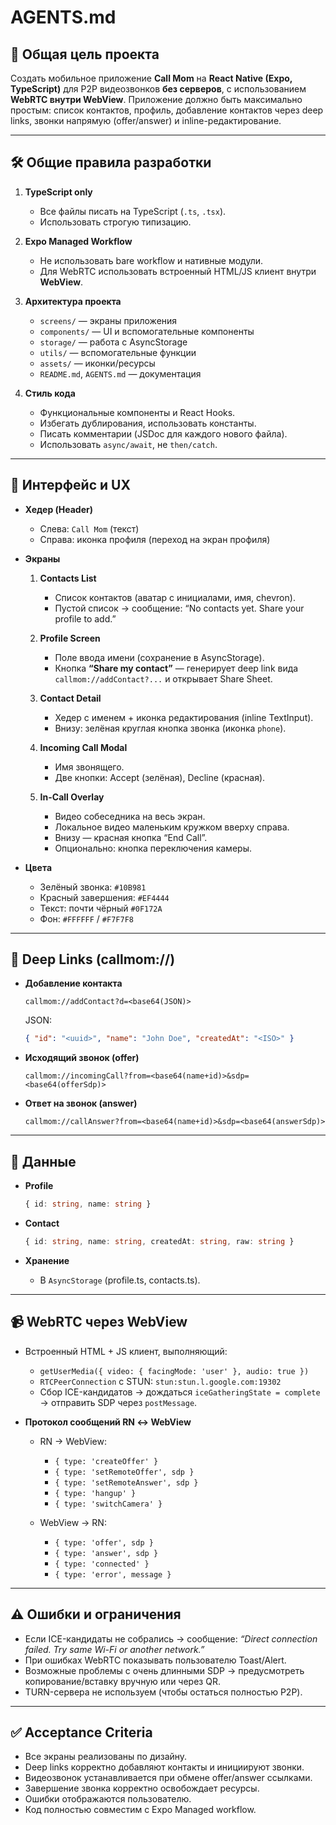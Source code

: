 # AGENTS.md

## 🎯 Общая цель проекта

Создать мобильное приложение **Call Mom** на **React Native (Expo, TypeScript)** для P2P видеозвонков **без серверов**, с использованием **WebRTC внутри WebView**.
Приложение должно быть максимально простым: список контактов, профиль, добавление контактов через deep links, звонки напрямую (offer/answer) и inline-редактирование.

---

## 🛠️ Общие правила разработки

1. **TypeScript only**

   * Все файлы писать на TypeScript (`.ts`, `.tsx`).
   * Использовать строгую типизацию.

2. **Expo Managed Workflow**

   * Не использовать bare workflow и нативные модули.
   * Для WebRTC использовать встроенный HTML/JS клиент внутри **WebView**.

3. **Архитектура проекта**

   * `screens/` — экраны приложения
   * `components/` — UI и вспомогательные компоненты
   * `storage/` — работа с AsyncStorage
   * `utils/` — вспомогательные функции
   * `assets/` — иконки/ресурсы
   * `README.md`, `AGENTS.md` — документация

4. **Стиль кода**

   * Функциональные компоненты и React Hooks.
   * Избегать дублирования, использовать константы.
   * Писать комментарии (JSDoc для каждого нового файла).
   * Использовать `async/await`, не `then/catch`.

---

## 📱 Интерфейс и UX

* **Хедер (Header)**

  * Слева: `Call Mom` (текст)
  * Справа: иконка профиля (переход на экран профиля)

* **Экраны**

  1. **Contacts List**

     * Список контактов (аватар с инициалами, имя, chevron).
     * Пустой список → сообщение: “No contacts yet. Share your profile to add.”

  2. **Profile Screen**

     * Поле ввода имени (сохранение в AsyncStorage).
     * Кнопка **“Share my contact”** — генерирует deep link вида `callmom://addContact?...` и открывает Share Sheet.

  3. **Contact Detail**

     * Хедер с именем + иконка редактирования (inline TextInput).
     * Внизу: зелёная круглая кнопка звонка (иконка `phone`).

  4. **Incoming Call Modal**

     * Имя звонящего.
     * Две кнопки: Accept (зелёная), Decline (красная).

  5. **In-Call Overlay**

     * Видео собеседника на весь экран.
     * Локальное видео маленьким кружком вверху справа.
     * Внизу — красная кнопка “End Call”.
     * Опционально: кнопка переключения камеры.

* **Цвета**

  * Зелёный звонка: `#10B981`
  * Красный завершения: `#EF4444`
  * Текст: почти чёрный `#0F172A`
  * Фон: `#FFFFFF` / `#F7F7F8`

---

## 🔗 Deep Links (callmom://)

* **Добавление контакта**

  ```
  callmom://addContact?d=<base64(JSON)>
  ```

  JSON:

  ```json
  { "id": "<uuid>", "name": "John Doe", "createdAt": "<ISO>" }
  ```

* **Исходящий звонок (offer)**

  ```
  callmom://incomingCall?from=<base64(name+id)>&sdp=<base64(offerSdp)>
  ```

* **Ответ на звонок (answer)**

  ```
  callmom://callAnswer?from=<base64(name+id)>&sdp=<base64(answerSdp)>
  ```

---

## 💾 Данные

* **Profile**

  ```ts
  { id: string, name: string }
  ```

* **Contact**

  ```ts
  { id: string, name: string, createdAt: string, raw: string }
  ```

* **Хранение**

  * В `AsyncStorage` (profile.ts, contacts.ts).

---

## 📹 WebRTC через WebView

* Встроенный HTML + JS клиент, выполняющий:

  * `getUserMedia({ video: { facingMode: 'user' }, audio: true })`
  * `RTCPeerConnection` c STUN: `stun:stun.l.google.com:19302`
  * Сбор ICE-кандидатов → дождаться `iceGatheringState = complete` → отправить SDP через `postMessage`.

* **Протокол сообщений RN ↔ WebView**

  * RN → WebView:

    * `{ type: 'createOffer' }`
    * `{ type: 'setRemoteOffer', sdp }`
    * `{ type: 'setRemoteAnswer', sdp }`
    * `{ type: 'hangup' }`
    * `{ type: 'switchCamera' }`

  * WebView → RN:

    * `{ type: 'offer', sdp }`
    * `{ type: 'answer', sdp }`
    * `{ type: 'connected' }`
    * `{ type: 'error', message }`

---

## ⚠️ Ошибки и ограничения

* Если ICE-кандидаты не собрались → сообщение:
  *“Direct connection failed. Try same Wi-Fi or another network.”*
* При ошибках WebRTC показывать пользователю Toast/Alert.
* Возможные проблемы с очень длинными SDP → предусмотреть копирование/вставку вручную или через QR.
* TURN-сервера не используем (чтобы остаться полностью P2P).

---

## ✅ Acceptance Criteria

* Все экраны реализованы по дизайну.
* Deep links корректно добавляют контакты и инициируют звонки.
* Видеозвонок устанавливается при обмене offer/answer ссылками.
* Завершение звонка корректно освобождает ресурсы.
* Ошибки отображаются пользователю.
* Код полностью совместим с Expo Managed workflow.